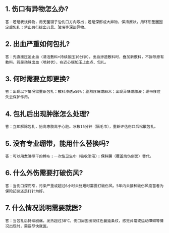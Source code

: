 ## 1. 伤口有异物怎么办?

    答：若是表浅异物，用无菌镊子沿伤口方向取出；若是深部或大异物，保持原状，用环形垫圈固定后包扎；禁止强行拔出刀具、玻璃等深部异物。

## 2. 出血严重如何包扎?

    答：先直接压迫止血（清洁敷料+持续按压10分钟）。出血渗透敷料时，叠加新敷料，不拆除原有敷料。若是动脉出血（喷射状），在近心端加压止血点、包扎。

## 3. 何时需要立即更换?

    答：出现以下情况需重新包扎：敷料渗透≥50%；剧烈疼痛或麻木；出现异味或脓液；绷带移位失去保护作用。

## 4. 包扎后出现肿胀怎么处理?

    答：立即解除包扎，抬高患肢高于心脏。冰敷15分钟（隔毛巾），重新评估伤口后松散包扎。

## 5. 没有专业绷带，能用什么替换吗?

    答：可以用煮沸晾干的棉布；一次性卫生巾（吸收渗液）；保鲜膜（覆盖烧伤创面）替代。

## 6. 什么外伤需要打破伤风?

    答：当伤口深而窄，污染严重或超过6小时未处理时需要打破伤风。5年内未接种破伤风疫苗者为保险起见还是打针为好。

## 7. 什么情况说明需要就医?

    答：当包扎后持续剧痛，发热超过38℃，伤口周围出现红色蔓延条纹，感觉异常或运动障碍等情况出现时，需要尽快就医。